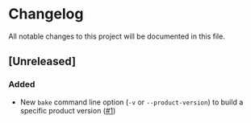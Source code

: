 # Changelog

All notable changes to this project will be documented in this file.

## [Unreleased]

### Added

- New `bake` command line option (`-v` or `--product-version`) to build a specific product version ([#1])

[#1]: https://github.com/stackabletech/image-tools/pull/1